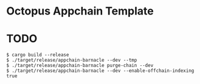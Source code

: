 # Octopus Appchain Template

# TODO
```
$ cargo build --release
$ ./target/release/appchain-barnacle --dev --tmp
$ ./target/release/appchain-barnacle purge-chain --dev
$ ./target/release/appchain-barnacle --dev --enable-offchain-indexing true
```
